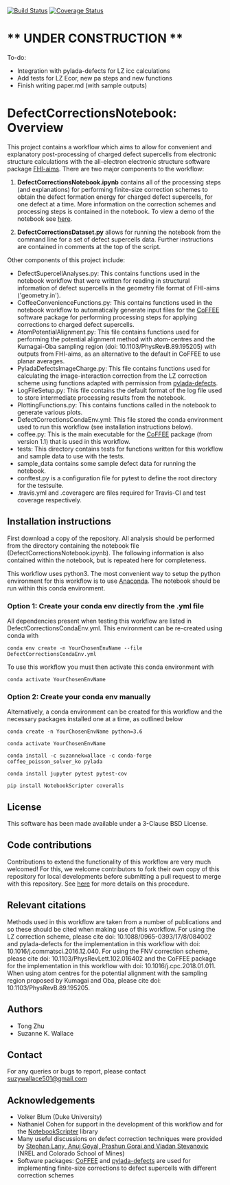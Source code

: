 [![Build Status](https://travis-ci.org/skw32/DefectCorrectionsNotebook.svg?branch=master)](https://travis-ci.org/skw32/DefectCorrectionsNotebook)
[![Coverage Status](https://coveralls.io/repos/github/skw32/DefectCorrectionsNotebook/badge.svg?branch=master)](https://coveralls.io/github/skw32/DefectCorrectionsNotebook?branch=master)

# ** UNDER CONSTRUCTION **

To-do:

- Integration with pylada-defects for LZ icc calculations
- Add tests for LZ Ecor, new pa steps and new functions
- Finish writing paper.md (with sample outputs)

# DefectCorrectionsNotebook: Overview

This project contains a workflow which aims to allow for convenient and explanatory post-processing of charged defect supercells from electronic structure calculations with the all-electron electronic structure software package [FHI-aims](https://aimsclub.fhi-berlin.mpg.de/). There are two major components to the workflow:

1. **DefectCorrectionsNotebook.ipynb** contains all of the processing steps (and explanations) for performing finite-size correction schemes to obtain the defect formation energy for charged defect supercells, for one defect at a time. More information on the correction schemes and processing steps is contained in the notebook. To view a demo of the notebook see [here](https://nbviewer.jupyter.org/github/skw32/DefectCorrectionsNotebook/blob/master/DefectCorrectionsNotebook.ipynb).

2. **DefectCorrectionsDataset.py** allows for running the notebook from the command line for a set of defect supercells data. Further instructions are contained in comments at the top of the script.

Other components of this project include:

- DefectSupercellAnalyses.py: This contains functions used in the notebook workflow that were written for reading in structural information of defect supercells in the geometry file format of FHI-aims ('geometry.in').
- CoffeeConvenienceFunctions.py: This contains functions used in the notebook workflow to automatically generate input files for the [CoFFEE](https://www.sciencedirect.com/science/article/pii/S0010465518300158) software package for performing processing steps for applying corrections to charged defect supercells.
- AtomPotentialAlignment.py: This file contains functions used for performing the potential alignment method with atom-centres and the Kumagai-Oba sampling region (doi: 10.1103/PhysRevB.89.195205) with outputs from FHI-aims, as an alternative to the default in CoFFEE to use planar averages.
- PyladaDefectsImageCharge.py: This file contains functions used for calculating the image-interaction correction from the LZ correction scheme using functions adapted with permission from [pylada-defects](https://github.com/pylada/pylada-defects).
- LogFileSetup.py: This file contains the default format of the log file used to store intermediate processing results from the notebook.
- PlottingFunctions.py: This contains functions called in the notebook to generate various plots.
- DefectCorrectionsCondaEnv.yml: This file stored the conda environment used to run this workflow (see installation instructions below).
- coffee.py: This is the main executable for the [CoFFEE](https://www.sciencedirect.com/science/article/pii/S0010465518300158) package (from version 1.1) that is used in this workflow.
- tests: This directory contains tests for functions written for this workflow and sample data to use with the tests.
- sample_data contains some sample defect data for running the notebook. 
- conftest.py is a configuration file for pytest to define the root directory for the testsuite.
- .travis.yml and .coveragerc are files required for Travis-CI and test coverage respectively.

## Installation instructions

First download a copy of the repository. All analysis should be performed from the directory containing the notebook file (DefectCorrectionsNotebook.ipynb). The following information is also contained within the notebook, but is repeated here for completeness.

This workflow uses python3. The most convenient way to setup the python environment for this workflow is to use [Anaconda](https://www.anaconda.com/distribution/). The notebook should be run within this conda environment.


### Option 1: Create your conda env directly from the .yml file
All dependencies present when testing this workflow are listed in DefectCorrectionsCondaEnv.yml. This environment can be re-created using conda with 

`conda env create -n YourChosenEnvName --file DefectCorrectionsCondaEnv.yml` 

To use this workflow you must then activate this conda environment with 

`conda activate YourChosenEnvName`

### Option 2: Create your conda env manually

Alternatively, a conda environment can be created for this workflow and the necessary packages installed one at a time, as outlined below

`conda create -n YourChosenEnvName python=3.6`

`conda activate YourChosenEnvName`

`conda install -c suzannekwallace -c conda-forge coffee_poisson_solver_ko pylada`

`conda install jupyter pytest pytest-cov`

`pip install NotebookScripter coveralls`

## License

This software has been made available under a 3-Clause BSD License.

## Code contributions

Contributions to extend the functionality of this workflow are very much welcomed! For this, we welcome contributors to fork their own copy of this repository for local developments before submitting a pull request to merge with this repository. See [here](https://guides.github.com/activities/forking/) for more details on this procedure.

## Relevant citations

Methods used in this workflow are taken from a number of publications and so these should be cited when making use of this workflow. For using the LZ correction scheme, please cite doi: 10.1088/0965-0393/17/8/084002 and pylada-defects for the implementation in this workflow with doi: 10.1016/j.commatsci.2016.12.040. For using the FNV correction scheme, please cite doi: 10.1103/PhysRevLett.102.016402 and the CoFFEE package for the implementation in this workflow with doi: 10.1016/j.cpc.2018.01.011. When using atom centres for the potential alignment with the sampling region proposed by Kumagai and Oba, please cite doi: 10.1103/PhysRevB.89.195205.

## Authors

- Tong Zhu
- Suzanne K. Wallace

## Contact

For any queries or bugs to report, please contact suzywallace501@gmail.com

## Acknowledgements

- Volker Blum (Duke University)
- Nathaniel Cohen for support in the development of this workflow and for the [NotebookScripter](https://github.com/breathe/NotebookScripter) library
- Many useful discussions on defect correction techniques were provided by [Stephan Lany, Anuj Goyal, Prashun Gorai and Vladan Stevanovic](https://github.com/pylada/pylada-defects) (NREL and Colorado School of Mines)
- Software packages: [CoFFEE](https://www.sciencedirect.com/science/article/pii/S0010465518300158) and [pylada-defects](https://github.com/pylada/pylada-defects) are used for implementing finite-size corrections to defect supercells with different correction schemes
